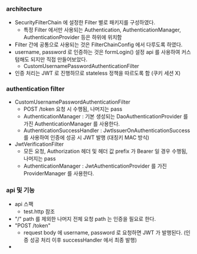### architecture
- SecurityFilterChain 에 설정한 Filter 별로 패키지를 구성하였다.
  - 특정 Filter 에서만 사용되는 Authentication, AuthenticationManager, AuthenticationProvider 등은 하위에 위치함
- Filter 간에 공통으로 사용되는 것은 FilterChainConfig 에서 다루도록 하였다.
- username, password 로 인증하는 것은 formLogin() 설정 api 를 사용하여 커스텀해도 되지만 직접 만들어보았다.
  - CustomUsernamePasswordAuthenticationFilter
- 인증 처리는 JWT 로 진행하므로 stateless 정책을 따르도록 함 (쿠키 세션 X)

### authentication filter
- CustomUsernamePasswordAuthenticationFilter
  - POST /token 요청 시 수행됨, 나머지는 pass
  - AuthenticationManager : 기본 생성되는 DaoAuthenticationProvider 를 가진 AuthenticationManager 를 사용한다.
  - AuthenticationSuccessHandler : JwtIssuerOnAuthenticationSuccess 를 사용하여 인증에 성공 시 JWT 발행 (대칭키 MAC 방식)
- JwtVerificationFilter
  - 모든 요청, Authorization 헤더 및 헤더 값 prefix 가 Bearer 일 경우 수행됨, 나머지는 pass
  - AuthenticationManager : JwtAuthenticationProvider 를 가진 ProviderManager 를 사용한다.

### api 및 기능
- api 스팩
  - test.http 참조
- "/" path 를 제외한 나머지 전체 요청 path 는 인증을 필요로 한다.
- "POST /token"
  - request body 에 username, password 로 요청하면 JWT 가 발행된다. (인증 성공 처리 이후 successHandler 에서 최종 발행)
- 
